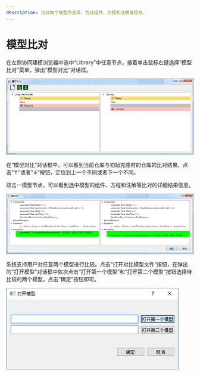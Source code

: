 ```yaml
---
description: 比较两个模型的差异，包括组件、方程和注解等信息。
---
```


# 模型比对

在左侧协同建模浏览器中选中“Library”中任意节点，接着单击鼠标右键选择“模型比对”菜单，弹出“模型对比”对话框。

![&#x201C;&#x6A21;&#x578B;&#x5BF9;&#x6BD4;&#x201D;&#x5BF9;&#x8BDD;&#x6846;](../../.gitbook/assets/mo-xing-bi-dui-1.png)

在“模型对比”对话框中，可以看到当前仓库与初始克隆时的仓库的比对结果。点击“↑”或者“↓”按钮，定位到上一个不同或者下一个不同。

双击一模型节点，可以看到选中模型的组件、方程和注解等比对的详细结果信息。

![&#x6A21;&#x578B;&#x6BD4;&#x5BF9;&#x8BE6;&#x7EC6;&#x4FE1;&#x606F;](../../.gitbook/assets/mo-xing-bi-dui-2.png)

系统支持用户对任意两个模型进行比较。点击“打开对比模型文件”按钮，在弹出的“打开模型”对话框中依次点击“打开第一个模型”和“打开第二个模型”按钮选择待比较的两个模型，点击“确定”按钮即可。

![&#x201C;&#x6253;&#x5F00;&#x6A21;&#x578B;&#x201D;&#x5BF9;&#x8BDD;&#x6846;](../../.gitbook/assets/mo-xing-bi-dui-3.png)

